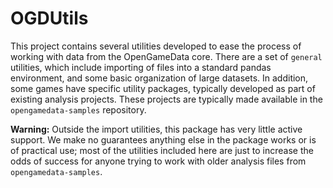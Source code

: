 # OGDUtils

This project contains several utilities developed to ease the process of working with data from the OpenGameData core.
There are a set of `general` utilities, which include importing of files into a standard pandas environment, and some basic organization of large datasets.
In addition, some games have specific utility packages, typically developed as part of existing analysis projects.
These projects are typically made available in the `opengamedata-samples` repository.

**Warning:** Outside the import utilities, this package has very little active support.
We make no guarantees anything else in the package works or is of practical use;
most of the utilities included here are just to increase the odds of success for anyone trying to work with older analysis files from `opengamedata-samples`.